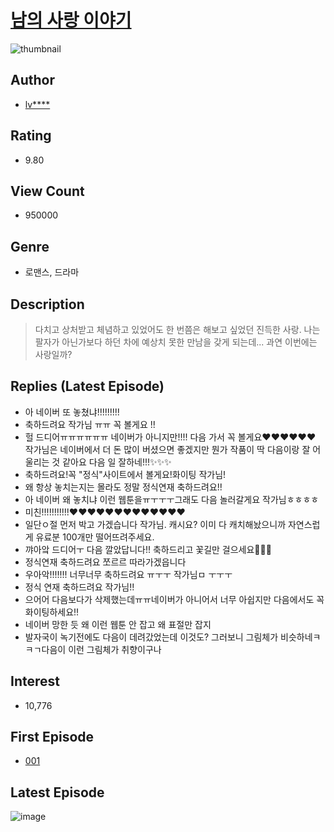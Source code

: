 # [남의 사랑 이야기](https://comic.naver.com/bestChallenge/list?titleId=747032)
![thumbnail](https://image-comic.pstatic.net/user_contents_data/challenge_comic/2020/10/21/333983/thumbnail_202x1647a74c69d_aa79_4c9b_bb89_1fbc9f19cd5a_00001782.JPEG)

## Author
- [lv****](https://comic.naver.com/artistTitle?id=333983)

## Rating
- 9.80

## View Count
- 950000

## Genre
- 로맨스, 드라마

## Description
> 다치고 상처받고 체념하고 있었어도 한 번쯤은 해보고 싶었던 진득한 사랑. 나는 팔자가 아닌가보다 하던 차에 예상치 못한 만남을 갖게 되는데... 과연 이번에는 사랑일까?

## Replies (Latest Episode)
- 아 네이버 또 놓쳤냐!!!!!!!!!
- 축하드려요 작가님 ㅠㅠ 꼭 볼게요 !!
- 헐 드디어ㅠㅠㅠㅠㅠㅠ 네이버가 아니지만!!!! 다음 가서 꼭 볼게요❤️❤️❤️❤️❤️❤️ 작가님은 네이버에서 더 돈 많이 버셨으면 좋겠지만 뭔가 작품이 딱 다음이랑 잘 어울리는 것 같아요 다음 일 잘하네!!!✨✨✨
- 축하드려요!꼭 "정식"사이트에서 볼게요!화이팅 작가님!
- 왜 항상 놓치는지는 몰라도 정말 정식연재 축하드려요!!
- 아 네이버 왜 놓치냐 이런 웹툰을ㅠㅜㅜㅜ그래도 다음 놀러갈게요 작가님ㅎㅎㅎㅎ
- 미친!!!!!!!!!!!❤️❤️❤️❤️❤️❤️❤️❤️❤️❤️❤️❤️❤️
- 일단ㅇ절 먼저 박고 가겠습니다 작가님. 캐시요? 이미 다 캐치해놨으니까 자연스럽게 유료분 100개만 떨어뜨려주세요.
- 꺄아앜 드디어ㅜ 다음 깔았답니다!! 축하드리고 꽃길만 걸으세요🌸🌷🌻
- 정식연재 축하드려요 쪼르르 따라가겠읍니다
- 우아악!!!!!!! 너무너무 축하드려요 ㅠㅜㅜ 작가님ㅁ ㅜㅜㅜ
- 정식 연재 축하드려요 작가님!!
- 으어어 다음보다가 삭제했는데ㅠㅠ네이버가 아니어서 너무 아쉽지만 다음에서도 꼭 화이팅하세요!!
- 네이버 망한 듯 왜 이런 웹툰 안 잡고 왜 표절만 잡지
- 발자국이 녹기전에도 다음이 데려갔었는데 이것도? 그러보니 그림체가 비슷하네ㅋㅋㄱ다음이 이런 그림체가 취향이구나

## Interest
- 10,776

## First Episode
- [001](https://comic.naver.com/bestChallenge/detail?titleId=747032&no=5)

## Latest Episode
![image](https://image-comic.pstatic.net/user_contents_data/challenge_comic/2021/05/22/333983/upload_7076624169168299570.jpeg)
